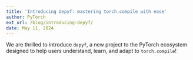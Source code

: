 ```yaml
---
title: 'Introducing depyf: mastering torch.compile with ease'
author: PyTorch
ext_url: /blog/introducing-depyf/
date: May 11, 2024
---
```


We are thrilled to introduce `depyf`, a new project to the PyTorch ecosystem designed to help users understand, learn, and adapt to `torch.compile`!

